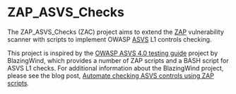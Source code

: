 # ZAP_ASVS_Checks
The ZAP_ASVS_Checks (ZAC) project aims to extend the [ZAP](https://owasp.org/www-project-zap/) vulnerability scanner with scripts to implement OWASP [ASVS](https://github.com/OWASP/ASVS) L1 controls checking.

This project is inspired by the [OWASP ASVS 4.0 testing guide](https://github.com/BlazingWind/OWASP-ASVS-4.0-testing-guide) project by BlazingWind, which provides a number of ZAP scripts and a BASH script for ASVS L1 checks.  For additional information about the BlazingWind project, please see the blog post, [Automate checking ASVS controls using ZAP scripts](https://www.zaproxy.org/blog/2021-02-10-automate-checking-asvs-controls-using-zap-scripts/).
